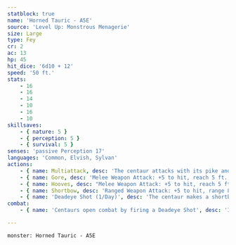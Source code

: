 ```yaml
---
statblock: true
name: 'Horned Tauric - A5E'
source: 'Level Up: Monstrous Menagerie'
size: Large
type: Fey
cr: 2
ac: 13
hp: 45
hit_dice: '6d10 + 12'
speed: '50 ft.'
stats:
    - 16
    - 16
    - 14
    - 10
    - 16
    - 10
skillsaves:
    - { nature: 5 }
    - { perception: 5 }
    - { survival: 5 }
senses: 'passive Perception 17'
languages: 'Common, Elvish, Sylvan'
actions:
    - { name: Multiattack, desc: 'The centaur attacks with its pike and its hooves.' }
    - { name: Gore, desc: 'Melee Weapon Attack: +5 to hit, reach 5 ft., one target. Hit: 6 (1d6 + 3) piercing damage, or 10 (2d6 + 3) damage if the centaur moved at least 30 feet towards the target before the attack.' }
    - { name: Hooves, desc: "Melee Weapon Attack: +5 to hit, reach 5 ft., one target. Hit: 8 (2d4 + 3) bludgeoning damage. If this attack deals damage, the centaur's movement doesn't provoke opportunity attacks from the target for the rest of the centaur's turn." }
    - { name: Shortbow, desc: 'Ranged Weapon Attack: +5 to hit, range 80/320 ft., one target. Hit: 10 (2d6 + 3) piercing damage.' }
    - { name: 'Deadeye Shot (1/Day)', desc: 'The centaur makes a shortbow attack with advantage.' }
combat:
    - { name: 'Centaurs open combat by firing a Deadeye Shot', desc: 'If their enemies have weak ranged options, the centaurs continue to use their shortbows from a distance. Otherwise, they gallop into battle, attack with their pikes and hooves, and gallop out again. They try to avoid ending their turn next to a foe. They retreat if half their number fall.' }

---
```

```statblock
monster: Horned Tauric - A5E
```
